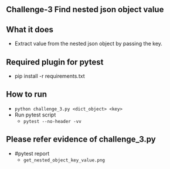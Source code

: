 
## Challenge-3 Find nested json object value

## What it does
- Extract value from the nested json object by passing the key.

## Required plugin for pytest
- pip install -r requirements.txt

## How to run
- `python challenge_3.py <dict_object> <key>`
- Run pytest script
  - `pytest --no-header -vv`

## Please refer evidence of challenge_3.py
- #pytest report
    - `get_nested_object_key_value.png`
   